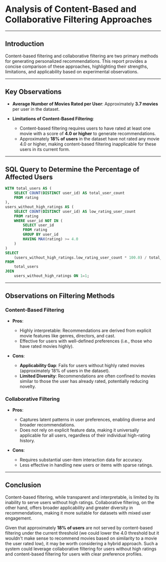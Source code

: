 # Analysis of Content-Based and Collaborative Filtering Approaches

---

## Introduction

Content-based filtering and collaborative filtering are two primary methods for generating personalized recommendations. This report provides a concise comparison of these approaches, highlighting their strengths, limitations, and applicability based on experimental observations.

---

## Key Observations

- **Average Number of Movies Rated per User**: Approximately **3.7 movies** per user in the dataset.

- **Limitations of Content-Based Filtering**:
  - Content-based filtering requires users to have rated at least one movie with a score of **4.0 or higher** to generate recommendations.
  - Approximately **18% of users** in the dataset have not rated any movie 4.0 or higher, making content-based filtering inapplicable for these users in its current form.

---

## SQL Query to Determine the Percentage of Affected Users

```sql
WITH total_users AS (
    SELECT COUNT(DISTINCT user_id) AS total_user_count
    FROM rating
),
users_without_high_ratings AS (
    SELECT COUNT(DISTINCT user_id) AS low_rating_user_count
    FROM rating
    WHERE user_id NOT IN (
        SELECT user_id
        FROM rating
        GROUP BY user_id
        HAVING MAX(rating) >= 4.0
    )
)
SELECT 
    (users_without_high_ratings.low_rating_user_count * 100.0) / total_users.total_user_count AS percentage_without_high_ratings
FROM 
    total_users
JOIN 
    users_without_high_ratings ON 1=1;
```

---

## Observations on Filtering Methods

### Content-Based Filtering

- **Pros**:
  - Highly interpretable: Recommendations are derived from explicit movie features like genres, directors, and cast.
  - Effective for users with well-defined preferences (i.e., those who have rated movies highly).

- **Cons**:
  - **Applicability Gap**: Fails for users without highly rated movies (approximately 18% of users in the dataset).
  - **Limited Diversity**: Recommendations are often confined to movies similar to those the user has already rated, potentially reducing novelty.

### Collaborative Filtering

- **Pros**:
  - Captures latent patterns in user preferences, enabling diverse and broader recommendations.
  - Does not rely on explicit feature data, making it universally applicable for all users, regardless of their individual high-rating history.

- **Cons**:
  - Requires substantial user-item interaction data for accuracy.
  - Less effective in handling new users or items with sparse ratings.

---

## Conclusion

Content-based filtering, while transparent and interpretable, is limited by its inability to serve users without high ratings. Collaborative filtering, on the other hand, offers broader applicability and greater diversity in recommendations, making it more suitable for datasets with mixed user engagement.

Given that approximately **18% of users** are not served by content-based filtering under the current threshold (we could lower the 4.0 threshold but it wouldn't make sense to recommend movies based on similarity to a movie the user rated low), it may be worth considering a hybrid approach. Such a system could leverage collaborative filtering for users without high ratings and content-based filtering for users with clear preference profiles.
